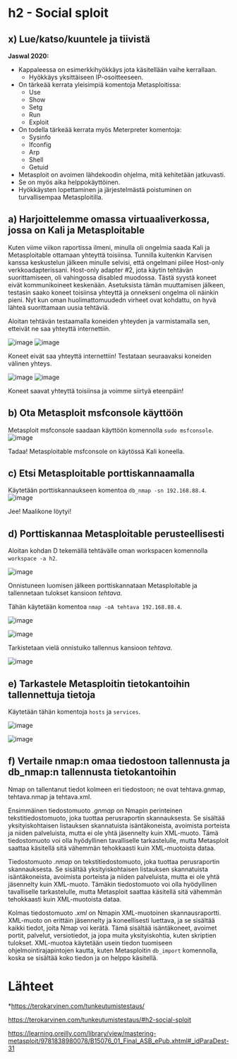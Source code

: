 # h2 - Social sploit

## x)  Lue/katso/kuuntele ja tiivistä

**Jaswal 2020:**
- Kappaleessa on esimerkkihyökkäys jota käsitellään vaihe kerrallaan.
    - Hyökkäys yksittäiseen IP-osoitteeseen.
- On tärkeää kerrata yleisimpiä komentoja Metasploitissa:
    - Use
    - Show
    - Setg
    - Run
    - Exploit
- On todella tärkeää kerrata myös Meterpreter komentoja:
    - Sysinfo
    - Ifconfig
    - Arp
    - Shell
    - Getuid
- Metasploit on avoimen lähdekoodin ohjelma, mitä kehitetään jatkuvasti.
- Se on myös aika helppokäyttöinen.
- Hyökkäysten lopettaminen ja järjestelmästä poistuminen on turvallisempaa Metasploitilla.
## a) Harjoittelemme omassa virtuaaliverkossa, jossa on Kali ja Metasploitable

Kuten viime viikon raportissa ilmeni, minulla oli ongelmia saada Kali ja Metasploitable ottamaan yhteyttä toisiinsa. Tunnilla kuitenkin Karvisen kanssa keskustelun jälkeen minulle selvisi, että ongelmani piilee Host-only verkkoadapterissani.
Host-only adapter #2, jota käytin tehtävän suorittamiseen, oli vahingossa disabled muodossa. Tästä syystä koneet eivät kommunikoineet keskenään. Asetuksista tämän muuttamisen jälkeen, testasin saako koneet toisiinsa yhteyttä ja onnekseni ongelma oli näinkin pieni. 
Nyt kun oman huolimattomuudedn virheet ovat kohdattu, on hyvä lähteä suorittamaan uusia tehtäviä. 

Aloitan tehtävän testaamalla koneiden yhteyden ja varmistamalla sen, etteivät ne saa yhteyttä internettiin.

![image](https://github.com/user-attachments/assets/92049c05-26c0-449c-88fd-45f419e1d559)
![image](https://github.com/user-attachments/assets/63f9856b-5ecc-4c14-9253-d28832e0282d)

Koneet eivät saa yhteyttä internettiin! Testataan seuraavaksi koneiden välinen yhteys.

![image](https://github.com/user-attachments/assets/1791b6c0-4a3c-481b-81a4-242c1e2e75ac)
![image](https://github.com/user-attachments/assets/7eb0195a-c840-4b95-b58b-84b6df61fcf5)

Koneet saavat yhteyttä toisiinsa ja voimme siirtyä eteenpäin!

## b) Ota Metasploit msfconsole käyttöön
Metasploit msfconsole saadaan käyttöön komennolla ``sudo msfconsole``. 
![image](https://github.com/user-attachments/assets/dd5e7886-18fb-4eca-9d8e-0fa39959407c)

Tadaa! Metasploitable msfconsole on käytössä Kali koneella.
## c) Etsi Metasploitable porttiskannaamalla
Käytetään porttiskannaukseen komentoa ``db_nmap -sn 192.168.88.4``.
![image](https://github.com/user-attachments/assets/1ad1dc93-be7d-43e6-a5e3-2e3c9bb7fb43)

Jee! Maalikone löytyi!
## d)  Porttiskannaa Metasploitable perusteellisesti
Aloitan kohdan D tekemällä tehtävälle oman workspacen komennolla ``workspace -a h2``.

![image](https://github.com/user-attachments/assets/7266e021-10ae-405b-835e-62a282438ac3)

Onnistuneen luomisen jälkeen porttiskannataan Metasploitable ja tallennetaan tulokset kansioon *tehtava*.

Tähän käytetään komentoa ``nmap -oA tehtava 192.168.88.4``.

![image](https://github.com/user-attachments/assets/1be6925b-4dbd-48b5-a722-66de6a7835e2)

![image](https://github.com/user-attachments/assets/af36fa51-9019-46e8-97d5-71bf3d4c423b)

Tarkistetaan vielä onnistuiko tallennus kansioon *tehtava*.

![image](https://github.com/user-attachments/assets/44c6f775-fc20-4c7e-9305-7ad87268baa6)

## e) Tarkastele Metasploitin tietokantoihin tallennettuja tietoja
Käytetään tähän komentoja ``hosts`` ja ``services``. 

![image](https://github.com/user-attachments/assets/9e61cc3a-dd69-41af-b27c-efa58c676ecf)

![image](https://github.com/user-attachments/assets/d6d41d3a-896b-42cd-b680-4f264887a454)

## f) Vertaile nmap:n omaa tiedostoon tallennusta ja db_nmap:n tallennusta tietokantoihin
Nmap on tallentanut tiedot kolmeen eri tiedostoon; ne ovat tehtava.gnmap, tehtava.nmap ja tehtava.xml.

Ensimmäinen tiedostomuoto *.gnmap* on Nmapin perinteinen tekstitiedostomuoto, joka tuottaa perusraportin skannauksesta. Se sisältää yksityiskohtaisen listauksen skannatuista isäntäkoneista, avoimista porteista ja niiden palveluista, mutta ei ole yhtä jäsennelty kuin XML-muoto. Tämä tiedostomuoto voi olla hyödyllinen tavalliselle tarkastelulle, mutta Metasploit saattaa käsitellä sitä vähemmän tehokkaasti kuin XML-muotoista dataa. 

Tiedostomuoto *.nmap* on  tekstitiedostomuoto, joka tuottaa perusraportin skannauksesta. Se sisältää yksityiskohtaisen listauksen skannatuista isäntäkoneista, avoimista porteista ja niiden palveluista, mutta ei ole yhtä jäsennelty kuin XML-muoto. Tämäkin tiedostomuoto voi olla hyödyllinen tavalliselle tarkastelulle, mutta Metasploit saattaa käsitellä sitä vähemmän tehokkaasti kuin XML-muotoista dataa. 

Kolmas tiedostomuoto *.xml* on Nmapin XML-muotoinen skannausraportti. XML-muoto on erittäin jäsennelty ja koneellisesti luettava, ja se sisältää kaikki tiedot, joita Nmap voi kerätä. Tämä sisältää isäntäkoneet, avoimet portit, palvelut, versiotiedot, ja jopa muita yksityiskohtia, kuten skriptien tulokset. XML-muotoa käytetään usein tiedon tuomiseen ohjelmointirajapintojen kautta, kuten Metasploitin ``db_import`` komennolla, koska se sisältää koko tiedon ja on helppo käsitellä.
# Lähteet
*https://terokarvinen.com/tunkeutumistestaus/

https://terokarvinen.com/tunkeutumistestaus/#h2-social-sploit

https://learning.oreilly.com/library/view/mastering-metasploit/9781838980078/B15076_01_Final_ASB_ePub.xhtml#_idParaDest-31
